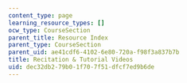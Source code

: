 ```yaml
---
content_type: page
learning_resource_types: []
ocw_type: CourseSection
parent_title: Resource Index
parent_type: CourseSection
parent_uid: ae41cdf6-4102-6e80-720a-f98f3a837b7b
title: Recitation & Tutorial Videos
uid: dec32db2-79b0-1f70-7f51-dfcf7ed9b6de
---
```

